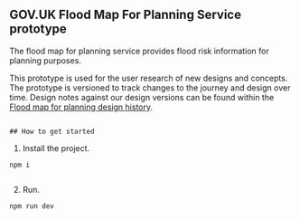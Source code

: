 ## GOV.UK Flood Map For Planning Service prototype

The flood map for planning service provides flood risk information for planning purposes. 

This prototype is used for the user research of new designs and concepts. The prototype is versioned to track changes to the journey and design over time. Design notes against our design versions can be found within the  [Flood map for planning design history](https://flood-map-fp-design-history-cd4ad1ba07fa.herokuapp.com/).

<!-- 


## Explain any prerequisites
If applicable, list the items a user needs to be able to use your project, such as a certain version of a programming language. It can be useful to link to documentation on how to install these items. This could be under a heading such as `Before you start`.

If your project depends on other systems or projects, you should list these technical dependencies. For example:

```
- [alphagov/other-repo]() - provides some downstream service
- [redis]() - provides a backing service for work queues -->
```

## How to get started
```
1. Install the project.

`npm i`
```
```
2. Run.

`npm run dev`
<!-- ```
These instructions should help your users get to “hello world” or be able to run the project locally. If you want to provide more advanced documentation, you could:

- add a configuration section to help the user amend the project for their own use 
- speak to a technical writer about publishing separate documentation 

## Help users configure and deploy the project for their needs
If applicable, include a link to any editable project configuration files. You should do this shortly after the ‘getting started’ guidance. You could also:

- list any environment variables available in a table
- link to more detailed configuration documentation in a different file 

Describe how to deploy the project if applicable. 

## Explain how to test the project
Add information on how users can check they can run the project successfully. For example, instructions for how to run a test suite. 

This can be a useful place to list error messages and suggested fixes.

## Share additional information
This is a good place to link to additional or related information if it’s available such as API documentation or a separate documentation website. 

## Show users where to get support
Let the user know where they can go for help using the project. This could be a support email address, community forum, or issue tracker attached to the repository. 

## Explain how users can contribute
Let users know they can contribute. Consider adding a contribution file (often named `CONTRIBUTING.md`) with more detail, or state how to contribute in the README. The [GOV.UK Frontend repository](https://github.com/alphagov/govuk-frontend) has a shared [contribution file](https://github.com/alphagov/govuk-frontend/blob/master/CONTRIBUTING.md) explaining the:
- style conventions that GOV.UK Frontend follows 
- [alphagov practice for pull requests](https://github.com/alphagov/styleguides/blob/master/pull-requests.md) 
The GOV.UK Frontend repository also has a [`CODE_OF_CONDUCT.md`](https://github.com/alphagov/govuk-frontend/blob/master/CODE_OF_CONDUCT.md) file linking to expected communication and behaviour standards expected of alphagov contributors. All open repositories should link to this code of conduct.

You can also credit individual contributors or link to other repositories that inspired your project. 

## Link to the licence file(s)
All open repositories [must have a copyright licence](https://gds-way.cloudapps.digital/manuals/licensing.html#copyright-notice). Under a `licence` heading specify the license(s) you’re using and link to the licence file(s). There are 2 possible licenses to use.

Use the [MIT License](https://opensource.org/licenses/MIT) if your repository contains software code. This license also covers documentation in the repository about that code.

Use ©Crown copyright and the [Open Government Licence (OGL)](http://www.nationalarchives.gov.uk/doc/open-government-licence/version/3) if documentation is displayed to users using the software code in your repository. An example of this is technical documentation. -->
